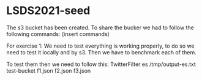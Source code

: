 # LSDS2021-seed
The s3 bucket has been created. To share the bucker we had to follow the following commands:
(insert commands)

For exercise 1:
We need to test everything is working properly, to do so we need to test it locally and by s3. Then we have to benchmark each of them.

To test them then we need to follow this: TwitterFilter es /tmp/output-es.txt test-bucket f1.json f2.json f3.json
